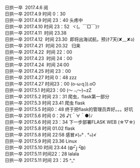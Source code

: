 日拱一卒  2017.4.6   阅    
日拱一卒  2017.4.9   时间 0：30   
日拱一卒  2017.4.9   时间 23：40 头疼中         
日拱一卒  2017.4.10  时间 23：52  ヾ(。￣□￣)ﾂ   
日拱一卒  2017.4.11  时间 23.38        
日拱一卒  2017.4.12  时间 23.30  即将出海试航，预计7天(✘﹏✘ა)   
日拱一卒  2017.4.21  时间 20.32   归来         
日拱一卒  2017.4.22  时间 22：00      
日拱一卒  2017.4.23  时间 24：00      
日拱一卒  2017.4.24  时间 24:00    
日拱一卒  2017.4.25  时间 23：00    
日拱一卒 2017.4.27 时间 0：48 zzz    
日拱一卒 2017.4.27 时间23：00 (o-ωｑ)).oO     
日拱一卒 2017.5.1 时间23：00 (～﹃～)~zZ     
日拱一卒 2017.5.2 时间 23：31 爬虫，flask第一部分    
日拱一卒 2017.5.3 时间 23.41 爬虫 flask   
日拱一卒 2017.5.5 时间0：48 终于把flask的管理员弄好。。。好坑   
日拱一卒 2017.5.6 时间 0：26 ♪(＾∀＾●)ﾉ   
日拱一卒 2017.5.6 时间 23：34 下一步部署FLASK WEB (☆▽☆)   
日拱一卒 2017.5.8 时间 01.02 flask    
日拱一卒 2017.5.8 时间 22:58 感冒≯(๑° . °๑)≮      
日拱一卒 2017.5.9 时间 23.36 Linux    
日拱一卒 2017.5.10 时间 23:44 (◍•̅ ȷ̫ •̅◍)    
日拱一卒 2017.5.11 时间22：28 lalala   
日拱一卒 2017.5.11 时间 23：25 ^_^
